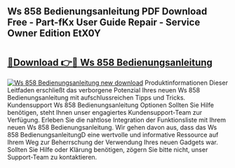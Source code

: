 ## Ws 858 Bedienungsanleitung PDF Download Free - Part-fKx User Guide Repair - Service Owner Edition EtX0Y

# <h2><a href="http://df0she.blite.top/?on=Ws+858+Bedienungsanleitung">🔗Download 👉🔴 Ws 858 Bedienungsanleitung</a></h2>

[![Ws 858 Bedienungsanleitung new download](https://i.imgur.com/lujVjoI.png)](http://df0she.blite.top/?on=Ws+858+Bedienungsanleitung)
Produktinformationen Dieser Leitfaden erschließt das verborgene Potenzial Ihres neuen Ws 858 Bedienungsanleitung mit aufschlussreichen Tipps und Tricks. Kundensupport Ws 858 Bedienungsanleitung Optionen Sollten Sie Hilfe benötigen, steht Ihnen unser engagiertes Kundensupport-Team zur Verfügung. Erleben Sie die nahtlose Integration der Funktionsliste mit Ihrem neuen Ws 858 Bedienungsanleitung. Wir gehen davon aus, dass das Ws 858 BedienungsanleitungD eine wertvolle und informative Ressource auf Ihrem Weg zur Beherrschung der Verwendung Ihres neuen Gadgets war. Sollten Sie Hilfe oder Klärung benötigen, zögern Sie bitte nicht, unser Support-Team zu kontaktieren.

